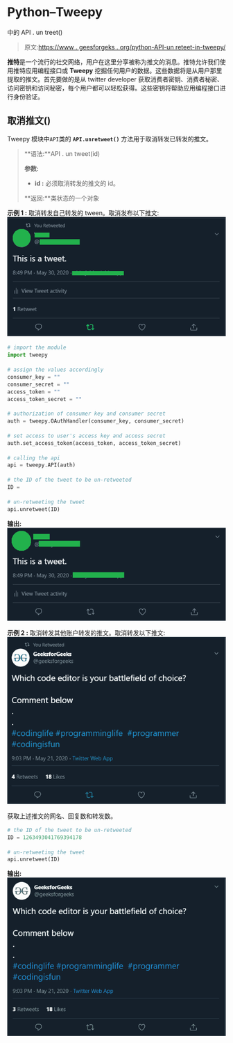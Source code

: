 # Python–Tweepy

中的 API . un treet()

> 原文:[https://www . geesforgeks . org/python-API-un reteet-in-tweepy/](https://www.geeksforgeeks.org/python-api-unretweet-in-tweepy/)

**推特**是一个流行的社交网络，用户在这里分享被称为推文的消息。推特允许我们使用推特应用编程接口或 **Tweepy** 挖掘任何用户的数据。这些数据将是从用户那里提取的推文。首先要做的是从 twitter developer 获取消费者密钥、消费者秘密、访问密钥和访问秘密，每个用户都可以轻松获得。这些密钥将帮助应用编程接口进行身份验证。

## 取消推文()

Tweepy 模块中`API`类的 **`API.unretweet()`** 方法用于取消转发已转发的推文。

> **语法:**API . un tweet(id)
> 
> **参数:**
> 
> *   **id :** 必须取消转发的推文的 id。
> 
> **返回:**类状态的一个对象

**示例 1 :** 取消转发自己转发的 tween。取消发布以下推文:
![](img/d2d977262cd83510f71c13f6dee35878.png)

```py
# import the module
import tweepy

# assign the values accordingly
consumer_key = ""
consumer_secret = ""
access_token = ""
access_token_secret = ""

# authorization of consumer key and consumer secret
auth = tweepy.OAuthHandler(consumer_key, consumer_secret)

# set access to user's access key and access secret 
auth.set_access_token(access_token, access_token_secret)

# calling the api 
api = tweepy.API(auth)

# the ID of the tweet to be un-retweeted
ID = 

# un-retweeting the tweet
api.unretweet(ID)
```

**输出:**
![](img/3ced6a85c7d0b81b2033dbe58a523fc8.png)

**示例 2 :** 取消转发其他账户转发的推文。取消转发以下推文:
![](img/29a173210682e840baba63a15eb2f098.png)

获取上述推文的网名、回复数和转发数。

```py
# the ID of the tweet to be un-retweeted
ID = 1263493041769394178

# un-retweeting the tweet
api.unretweet(ID)
```

**输出:**
![](img/a82bc238ddc46ce23f061aa4e7106284.png)